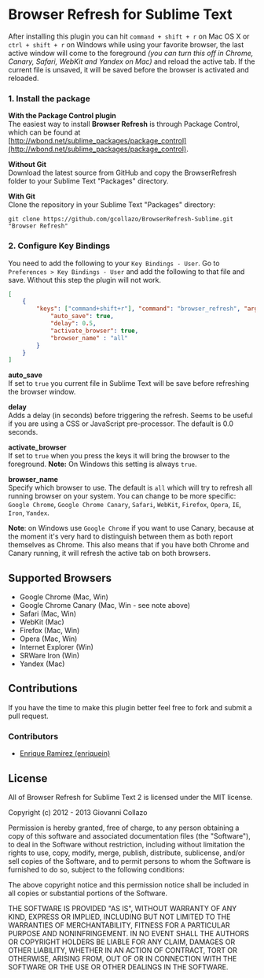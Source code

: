 # Browser Refresh for Sublime Text

After installing this plugin you can hit `command + shift + r` on Mac OS X or `ctrl + shift + r` on Windows while using your favorite browser, the last active window will come to the foreground *(you can turn this off in Chrome, Canary, Safari, WebKit and Yandex on Mac)* and reload the active tab. If the current file is unsaved, it will be saved before the browser is activated and reloaded.

### 1. Install the package
**With the Package Control plugin**  
The easiest way to install **Browser Refresh** is through Package Control, which can be found at [http://wbond.net/sublime_packages/package_control](http://wbond.net/sublime_packages/package_control).

**Without Git**  
Download the latest source from GitHub and copy the BrowserRefresh folder to your Sublime Text "Packages" directory.

**With Git**  
Clone the repository in your Sublime Text "Packages" directory:

```
git clone https://github.com/gcollazo/BrowserRefresh-Sublime.git "Browser Refresh"
```

### 2. Configure Key Bindings
You need to add the following to your `Key Bindings - User`. Go to `Preferences > Key Bindings - User` and add the following to that file and save. Without this step the plugin will not work.

```json
[
    {
        "keys": ["command+shift+r"], "command": "browser_refresh", "args": {
            "auto_save": true,
            "delay": 0.5,
            "activate_browser": true,
            "browser_name" : "all"
        }
    }
]
```

**auto_save**  
If set to `true` you current file in Sublime Text will be save before refreshing the browser window.

**delay**  
Adds a delay (in seconds) before triggering the refresh. Seems to be useful if you are using a CSS or JavaScript pre-processor. The default is 0.0 seconds. 

**activate_browser**  
If set to `true` when you press the keys it will bring the browser to the foreground. **Note:** On Windows this setting is always `true`.

**browser_name**  
Specify which browser to use. The default is `all` which will try to refresh all running browser on your system. You can change to be more specific: `Google Chrome`, `Google Chrome Canary`, `Safari`, `WebKit`, `Firefox`, `Opera`, `IE`, `Iron`, `Yandex`.

**Note**: on Windows use `Google Chrome` if you want to use Canary, because at the moment it's very hard to distinguish between them as both report themselves as Chrome. This also means that if you have both Chrome and Canary running, it will refresh the active tab on both browsers.

## Supported Browsers
- Google Chrome (Mac, Win)
- Google Chrome Canary (Mac, Win - see note above)
- Safari (Mac, Win)
- WebKit (Mac)
- Firefox (Mac, Win)
- Opera (Mac, Win)
- Internet Explorer (Win)
- SRWare Iron (Win)
- Yandex (Mac)

## Contributions
If you have the time to make this plugin better feel free to fork and submit a pull request.

### Contributors
* [Enrique Ramirez (enriquein)](https://github.com/enriquein)

## License
All of Browser Refresh for Sublime Text 2 is licensed under the MIT license.

Copyright (c) 2012 - 2013 Giovanni Collazo

Permission is hereby granted, free of charge, to any person obtaining a copy of this software and associated documentation files (the "Software"), to deal in the Software without restriction, including without limitation the rights to use, copy, modify, merge, publish, distribute, sublicense, and/or sell copies of the Software, and to permit persons to whom the Software is furnished to do so, subject to the following conditions:

The above copyright notice and this permission notice shall be included in all copies or substantial portions of the Software.

THE SOFTWARE IS PROVIDED "AS IS", WITHOUT WARRANTY OF ANY KIND, EXPRESS OR IMPLIED, INCLUDING BUT NOT LIMITED TO THE WARRANTIES OF MERCHANTABILITY, FITNESS FOR A PARTICULAR PURPOSE AND NONINFRINGEMENT. IN NO EVENT SHALL THE AUTHORS OR COPYRIGHT HOLDERS BE LIABLE FOR ANY CLAIM, DAMAGES OR OTHER LIABILITY, WHETHER IN AN ACTION OF CONTRACT, TORT OR OTHERWISE, ARISING FROM, OUT OF OR IN CONNECTION WITH THE SOFTWARE OR THE USE OR OTHER DEALINGS IN THE SOFTWARE.

